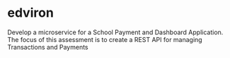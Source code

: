 # edviron
Develop a microservice for a School Payment and Dashboard Application. The focus of this assessment is to create a REST API for managing Transactions and Payments
